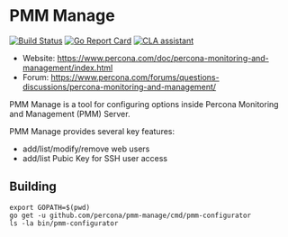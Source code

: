 # PMM Manage

[![Build Status](https://travis-ci.org/percona/pmm-manage.svg?branch=master)](https://travis-ci.org/percona/pmm-manage)
[![Go Report Card](https://goreportcard.com/badge/github.com/percona/pmm-manage)](https://goreportcard.com/report/github.com/percona/pmm-manage)
[![CLA assistant](https://cla-assistant.io/readme/badge/percona/pmm-manage)](https://cla-assistant.io/percona/pmm-manage)

* Website: https://www.percona.com/doc/percona-monitoring-and-management/index.html
* Forum: https://www.percona.com/forums/questions-discussions/percona-monitoring-and-management/

PMM Manage is a tool for configuring options inside Percona Monitoring and Management (PMM) Server.

PMM Manage provides several key features:
* add/list/modify/remove web users
* add/list Pubic Key for SSH user access

## Building
```
export GOPATH=$(pwd)
go get -u github.com/percona/pmm-manage/cmd/pmm-configurator
ls -la bin/pmm-configurator
```
